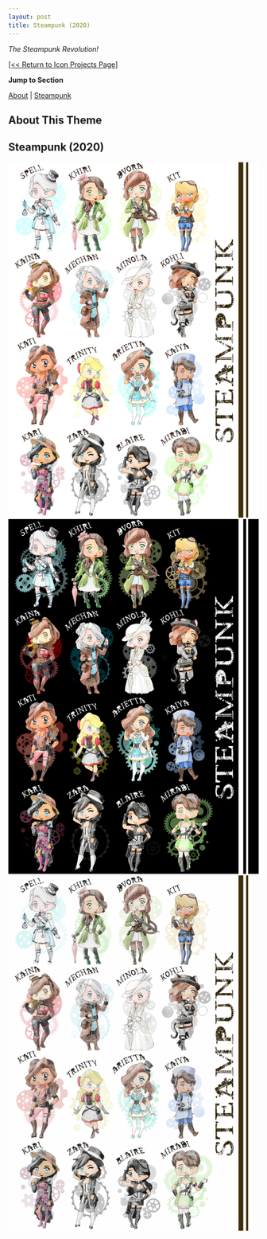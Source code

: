 ```yaml
---
layout: post
title: Steampunk (2020)
---
```

_The Steampunk Revolution!_  


<a href="/iconProjects">[<< Return to Icon Projects Page]</a>

**Jump to Section**

[About](#about-this-theme)	|	[Steampunk](#steampunk-2020)	

## **About This Theme**


## **Steampunk (2020)**
![Icons - Steampunk Light Mode](/assets/artwork/IconProjects/Steampunk/Steampunk_LightMode.jpg) 
![Icons - Steampunk Dark Mode](/assets/artwork/IconProjects/Steampunk/Steampunk_DarkMode.jpg)
![Icons - Steampunk Vintage Mode](/assets/artwork/IconProjects/Steampunk/Steampunk_VintageMode.jpg)